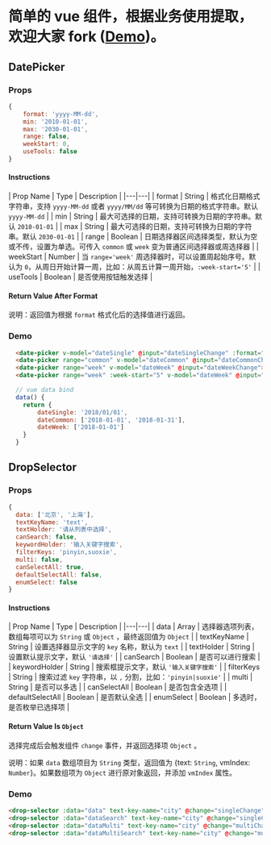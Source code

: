 简单的 vue 组件，根据业务使用提取，欢迎大家 fork ([Demo][1])。
======================

## DatePicker
### Props
```js
{
    format: 'yyyy-MM-dd',
    min: '2010-01-01',
    max: '2030-01-01',
    range: false,
    weekStart: 0,
    useTools: false
}
```

#### Instructions
| Prop Name | Type | Description |
|---|---|
| format | String | 格式化日期格式字符串，支持 `yyyy-MM-dd` 或者 `yyyy/MM/dd` 等可转换为日期的格式字符串。默认 `yyyy-MM-dd` |
| min | String | 最大可选择的日期，支持可转换为日期的字符串。默认 `2010-01-01` |
| max | String | 最大可选择的日期，支持可转换为日期的字符串。默认 `2030-01-01` |
| range | Boolean | 日期选择器区间选择类型，默认为空或不传，设置为单选。可传入 `common` 或 `week` 变为普通区间选择器或周选择器 |
| weekStart | Number | 当 `range='week'` 周选择器时，可以设置周起始序号。默认为 `0`，从周日开始计算一周，比如：从周五计算一周开始，`:week-start='5'` |
| useTools | Boolean | 是否使用按钮触发选择 |

#### Return Value After Format

说明：返回值为根据 `format` 格式化后的选择值进行返回。

### Demo

```html
  <date-picker v-model="dateSingle" @input="dateSingleChange" :format="'yyyy/MM/dd'"></date-picker>
  <date-picker range="common" v-model="dateCommon" @input="dateCommonChange"></date-picker>
  <date-picker range="week" v-model="dateWeek" @input="dateWeekChange"></date-picker>
  <date-picker range="week" :week-start="5" v-model="dateWeek" @input="dateWeekChange"></date-picker>
```

```js
  // vue data bind
  data() {
    return {
        dateSingle: '2018/01/01',
        dateCommon: ['2018-01-01', '2018-01-31'],
        dateWeek: ['2018-01-01']
    }
  }
```

## DropSelector

### Props

```js
{
  data: ['北京', '上海'],
  textKeyName: 'text',
  textHolder: '请从列表中选择',
  canSearch: false,
  keywordHolder: '输入关键字搜索',
  filterKeys: 'pinyin,suoxie',
  multi: false,
  canSelectAll: true,
  defaultSelectAll: false,
  enumSelect: false
}
```

#### Instructions
| Prop Name | Type | Description |
|---|---|
| data | Array | 选择器选项列表，数组每项可以为 `String` 或 `Object` ，最终返回值为 `Object` |
| textKeyName | String | 设置选择器显示文字的 `key` 名称，默认为 `text` |
| textHolder | String | 设置默认提示文字，默认 `'请选择'` |
| canSearch | Boolean | 是否可以进行搜索 |
| keywordHolder | String | 搜索框提示文字，默认 `'输入关键字搜索'` |
| filterKeys | String | 搜索过滤 `key` 字符串，以 `,` 分割，比如：`'pinyin|suoxie'` |
| multi | String | 是否可以多选 |
| canSelectAll | Boolean | 是否包含全选项 |
| defaultSelectAll | Boolean | 是否默认全选 |
| enumSelect | Boolean | 多选时，是否枚举已选择项 |

#### Return Value Is `Object`

选择完成后会触发组件 `change` 事件，并返回选择项 `Object` 。

说明：如果 `data` 数组项目为 `String` 类型，返回值为 {text: `String`, vmIndex: `Number`}。如果数组项为 `Object` 进行原对象返回，并添加 `vmIndex` 属性。

### Demo
```html
<drop-selector :data="data" text-key-name="city" @change="singleChange"></drop-selector>
<drop-selector :data="dataSearch" text-key-name="city" @change="singleChange" can-search filter-keys="suoxie,pinyin"></drop-selector>
<drop-selector :data="dataMulti" text-key-name="city" @change="multiChange" multi default-select-all></drop-selector>
<drop-selector :data="dataMultiSearch" text-key-name="city" @change="multiChange" multi can-search enum-select></drop-selector>
```


  [1]: http://yangfan86.gitee.io/vutooz/
